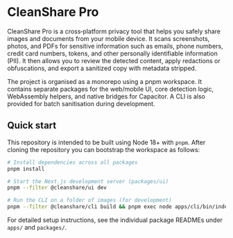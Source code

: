 # CleanShare Pro

CleanShare Pro is a cross‑platform privacy tool that helps you safely share images and documents from your mobile device.  It scans screenshots, photos, and PDFs for sensitive information such as emails, phone numbers, credit card numbers, tokens, and other personally identifiable information (PII).  It then allows you to review the detected content, apply redactions or obfuscations, and export a sanitized copy with metadata stripped.

The project is organised as a monorepo using a pnpm workspace.  It contains separate packages for the web/mobile UI, core detection logic, WebAssembly helpers, and native bridges for Capacitor.  A CLI is also provided for batch sanitisation during development.

## Quick start

This repository is intended to be built using Node 18+ with `pnpm`.  After cloning the repository you can bootstrap the workspace as follows:

```bash
# Install dependencies across all packages
pnpm install

# Start the Next.js development server (packages/ui)
pnpm --filter @cleanshare/ui dev

# Run the CLI on a folder of images (for development)
pnpm --filter @cleanshare/cli build && pnpm exec node apps/cli/bin/index.js sanitize ./samples/images
```

For detailed setup instructions, see the individual package READMEs under `apps/` and `packages/`.
